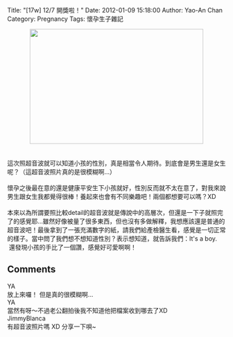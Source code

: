 Title: "[17w] 12/7 開獎啦！"
Date: 2012-01-09 15:18:00
Author: Yao-An Chan
Category: Pregnancy
Tags: 懷孕生子雜記


<div class='post'>
<div class="separator" style="clear: both; text-align: center;"><a href="http://1.bp.blogspot.com/-t0sFSD-KtPU/TxTag99HbYI/AAAAAAAAMeQ/JTbzhEggUn8/s1600/N35_1826.jpg" imageanchor="1" style="margin-left: 1em; margin-right: 1em;"><img border="0" height="265" src="http://1.bp.blogspot.com/-t0sFSD-KtPU/TxTag99HbYI/AAAAAAAAMeQ/JTbzhEggUn8/s400/N35_1826.jpg" width="400" /></a></div><br /><br />這次照超音波就可以知道小孩的性別，真是相當令人期待。到底會是男生還是女生呢？（這超音波照片真的是很模糊啊...）<br /><br />懷孕之後最在意的還是健康平安生下小孩就好，性別反而就不太在意了，對我來說男生跟女生我都覺得很棒！養起來也會有不同樂趣吧！兩個都想要可以嗎？XD<br /><br />本來以為所謂要照比較detail的超音波就是傳說中的高層次，但還是一下子就照完了的感覺耶...雖然好像被量了很多東西，但也沒有多做解釋，我想應該還是普通的超音波吧！最後拿到了一張充滿數字的紙，請我們給產檢醫生看，感覺是一切正常的樣子。當中問了我們想不想知道性別？表示想知道，就告訴我們：It's a boy. &nbsp;還發現小孩的手比了一個讚，感覺好可愛啊啊！</div>
<h2>Comments</h2>
<div class='comments'>
<div class='comment'>
<div class='author'>YA</div>
<div class='content'>
放上來囉！ 但是真的很模糊啊...</div>
</div>
<div class='comment'>
<div class='author'>YA</div>
<div class='content'>
當然有呀～不過老公翻拍後我不知道他把檔案收到哪去了XD</div>
</div>
<div class='comment'>
<div class='author'>JimmyBlanca</div>
<div class='content'>
有超音波照片嗎 XD 分享一下唄~</div>
</div>
</div>
